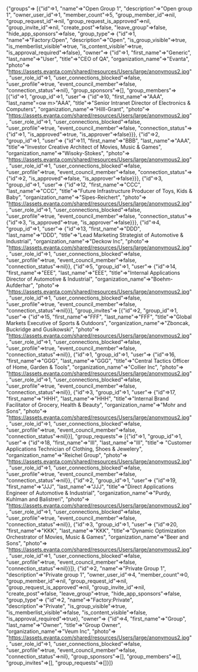 {"groups"=>
  [{"id"=>1,
    "name"=>"Open Group 1",
    "description"=>"Open group 1",
    "owner_user_id"=>1,
    "member_count"=>5,
    "group_member_id"=>nil,
    "group_request_id"=>nil,
    "group_request_is_approved"=>nil,
    "group_invite_id"=>nil,
    "create_post"=>false,
    "leave_group"=>false,
    "hide_app_sponsors"=>false,
    "group_type"=>
     {"id"=>1,
      "name"=>"Factory:Open",
      "description"=>"Open",
      "is_group_visible"=>true,
      "is_memberlist_visible"=>true,
      "is_content_visible"=>true,
      "is_approval_required"=>false},
    "owner"=>
     {"id"=>1,
      "first_name"=>"Generic",
      "last_name"=>"User",
      "title"=>"CEO of QA",
      "organization_name"=>"Evanta",
      "photo"=>
       "https://assets.evanta.com/shared/resources/Users/large/anonymous2.jpg",
      "user_role_id"=>1,
      "user_connections_blocked"=>false,
      "user_profile"=>true,
      "event_council_member"=>false,
      "connection_status"=>nil},
    "group_sponsors"=>[],
    "group_members"=>
     [{"id"=>1,
       "group_id"=>1,
       "user"=>
        {"id"=>10,
         "first_name"=>"AAA",
         "last_name"=ow m>"AAA",
         "title"=>"Senior Intranet Director of Electronics & Computers",
         "organization_name"=>"Hilll-Grant",
         "photo"=>
          "https://assets.evanta.com/shared/resources/Users/large/anonymous2.jpg",
         "user_role_id"=>1,
         "user_connections_blocked"=>false,
         "user_profile"=>true,
         "event_council_member"=>false,
         "connection_status"=>
          {"id"=>1, "is_approved"=>true, "is_approver"=>false}}},
      {"id"=>2,
       "group_id"=>1,
       "user"=>
        {"id"=>11,
         "first_name"=>"BBB",
         "last_name"=>"AAA",
         "title"=>"Investor Creative Architect of Movies, Music & Games",
         "organization_name"=>"Wisoky-Stokes",
         "photo"=>
          "https://assets.evanta.com/shared/resources/Users/large/anonymous2.jpg",
         "user_role_id"=>1,
         "user_connections_blocked"=>false,
         "user_profile"=>true,
         "event_council_member"=>false,
         "connection_status"=>
          {"id"=>2, "is_approved"=>false, "is_approver"=>false}}},
      {"id"=>3,
       "group_id"=>1,
       "user"=>
        {"id"=>12,
         "first_name"=>"CCC",
         "last_name"=>"CCC",
         "title"=>"Future Infrastructure Producer of Toys, Kids & Baby",
         "organization_name"=>"Sipes-Reichert",
         "photo"=>
          "https://assets.evanta.com/shared/resources/Users/large/anonymous2.jpg",
         "user_role_id"=>1,
         "user_connections_blocked"=>false,
         "user_profile"=>true,
         "event_council_member"=>false,
         "connection_status"=>
          {"id"=>3, "is_approved"=>true, "is_approver"=>false}}},
      {"id"=>4,
       "group_id"=>1,
       "user"=>
        {"id"=>13,
         "first_name"=>"DDD",
         "last_name"=>"DDD",
         "title"=>"Lead Marketing Strategist of Automotive & Industrial",
         "organization_name"=>"Deckow Inc",
         "photo"=>
          "https://assets.evanta.com/shared/resources/Users/large/anonymous2.jpg",
         "user_role_id"=>1,
         "user_connections_blocked"=>false,
         "user_profile"=>true,
         "event_council_member"=>false,
         "connection_status"=>nil}},
      {"id"=>5,
       "group_id"=>1,
       "user"=>
        {"id"=>14,
         "first_name"=>"EEE",
         "last_name"=>"EEE",
         "title"=>"Internal Applications Director of Automotive & Industrial",
         "organization_name"=>"Boehm-Aufderhar",
         "photo"=>
          "https://assets.evanta.com/shared/resources/Users/large/anonymous2.jpg",
         "user_role_id"=>1,
         "user_connections_blocked"=>false,
         "user_profile"=>true,
         "event_council_member"=>false,
         "connection_status"=>nil}}],
    "group_invites"=>
     [{"id"=>2,
       "group_id"=>1,
       "user"=>
        {"id"=>15,
         "first_name"=>"FFF",
         "last_name"=>"FFF",
         "title"=>"Global Markets Executive of Sports & Outdoors",
         "organization_name"=>"Zboncak, Buckridge and Gusikowski",
         "photo"=>
          "https://assets.evanta.com/shared/resources/Users/large/anonymous2.jpg",
         "user_role_id"=>1,
         "user_connections_blocked"=>false,
         "user_profile"=>true,
         "event_council_member"=>false,
         "connection_status"=>nil}},
      {"id"=>1,
       "group_id"=>1,
       "user"=>
        {"id"=>16,
         "first_name"=>"GGG",
         "last_name"=>"GGG",
         "title"=>"Central Tactics Officer of Home, Garden & Tools",
         "organization_name"=>"Collier Inc",
         "photo"=>
          "https://assets.evanta.com/shared/resources/Users/large/anonymous2.jpg",
         "user_role_id"=>1,
         "user_connections_blocked"=>false,
         "user_profile"=>true,
         "event_council_member"=>false,
         "connection_status"=>nil}},
      {"id"=>3,
       "group_id"=>1,
       "user"=>
        {"id"=>17,
         "first_name"=>"HHH",
         "last_name"=>"HHH",
         "title"=>"Internal Brand Facilitator of Grocery, Health & Beauty",
         "organization_name"=>"Mohr and Sons",
         "photo"=>
          "https://assets.evanta.com/shared/resources/Users/large/anonymous2.jpg",
         "user_role_id"=>1,
         "user_connections_blocked"=>false,
         "user_profile"=>true,
         "event_council_member"=>false,
         "connection_status"=>nil}}],
    "group_requests"=>
     [{"id"=>1,
       "group_id"=>1,
       "user"=>
        {"id"=>18,
         "first_name"=>"III",
         "last_name"=>"III",
         "title"=>
          "Customer Applications Technician of Clothing, Shoes & Jewelery",
         "organization_name"=>"Reichel Group",
         "photo"=>
          "https://assets.evanta.com/shared/resources/Users/large/anonymous2.jpg",
         "user_role_id"=>1,
         "user_connections_blocked"=>false,
         "user_profile"=>true,
         "event_council_member"=>false,
         "connection_status"=>nil}},
      {"id"=>2,
       "group_id"=>1,
       "user"=>
        {"id"=>19,
         "first_name"=>"JJJ",
         "last_name"=>"JJJ",
         "title"=>"Direct Applications Engineer of Automotive & Industrial",
         "organization_name"=>"Purdy, Kuhlman and Balistreri",
         "photo"=>
          "https://assets.evanta.com/shared/resources/Users/large/anonymous2.jpg",
         "user_role_id"=>1,
         "user_connections_blocked"=>false,
         "user_profile"=>true,
         "event_council_member"=>false,
         "connection_status"=>nil}},
      {"id"=>3,
       "group_id"=>1,
       "user"=>
        {"id"=>20,
         "first_name"=>"KKK",
         "last_name"=>"KKK",
         "title"=>"Dynamic Optimization Orchestrator of Movies, Music & Games",
         "organization_name"=>"Beer and Sons",
         "photo"=>
          "https://assets.evanta.com/shared/resources/Users/large/anonymous2.jpg",
         "user_role_id"=>1,
         "user_connections_blocked"=>false,
         "user_profile"=>true,
         "event_council_member"=>false,
         "connection_status"=>nil}}]},
   {"id"=>2,
    "name"=>"Private Group 1",
    "description"=>"Private group 1",
    "owner_user_id"=>4,
    "member_count"=>0,
    "group_member_id"=>nil,
    "group_request_id"=>nil,
    "group_request_is_approved"=>nil,
    "group_invite_id"=>nil,
    "create_post"=>false,
    "leave_group"=>true,
    "hide_app_sponsors"=>false,
    "group_type"=>
     {"id"=>2,
      "name"=>"Factory:Private",
      "description"=>"Private",
      "is_group_visible"=>true,
      "is_memberlist_visible"=>false,
      "is_content_visible"=>false,
      "is_approval_required"=>true},
    "owner"=>
     {"id"=>4,
      "first_name"=>"Group",
      "last_name"=>"Owner",
      "title"=>"Group Owner",
      "organization_name"=>"Veum Inc",
      "photo"=>
       "https://assets.evanta.com/shared/resources/Users/large/anonymous2.jpg",
      "user_role_id"=>1,
      "user_connections_blocked"=>false,
      "user_profile"=>true,
      "event_council_member"=>false,
      "connection_status"=>nil},
    "group_sponsors"=>[],
    "group_members"=>[],
    "group_invites"=>[],
    "group_requests"=>[]}]}
